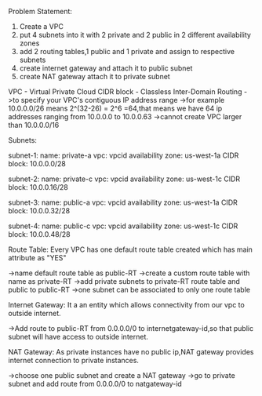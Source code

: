 Problem Statement:
1. Create a VPC 
2. put 4 subnets into it with 2 private and 2 public in 2 different availability zones
3. add 2 routing tables,1 public and 1 private and assign to respective subnets
4. create internet gateway and attach it to public subnet 
5. create NAT gateway attach it to private subnet

VPC - Virtual Private Cloud
CIDR block - Classless Inter-Domain Routing
    ->to specify your VPC's contiguous IP      address range 
    ->for example 10.0.0.0/26 means 2^(32-26)  = 2^6 =64,that means we have 64 ip  addresses ranging from 10.0.0.0 to 10.0.0.63
    ->cannot create VPC larger than 10.0.0.0/16

Subnets:

subnet-1:
    name: private-a
    vpc: vpcid
    availability zone: us-west-1a
    CIDR block: 10.0.0.0/28

subnet-2:
    name: private-c
    vpc: vpcid
    availability zone: us-west-1c
    CIDR block: 10.0.0.16/28

subnet-3:
    name: public-a
    vpc: vpcid
    availability zone: us-west-1a
    CIDR block: 10.0.0.32/28

subnet-4:
    name: public-c
    vpc: vpcid
    availability zone: us-west-1c
    CIDR block: 10.0.0.48/28

Route Table:
Every VPC has one default route table created which has main attribute as "YES"

->name default route table as public-RT
->create a custom route table with name as private-RT
->add private subnets to private-RT route table and public to public-RT
->one subnet can be associated to only one route table

Internet Gateway:
It a an entity which allows connectivity from our vpc to outside internet.

->Add route to public-RT from 0.0.0.0/0 to internetgateway-id,so that public subnet will have access to outside internet.

NAT Gateway:
As private instances have no public ip,NAT gateway provides internet connection to private instances.

->choose one public subnet and create a NAT gateway
->go to private subnet and add route from 0.0.0.0/0 to natgateway-id